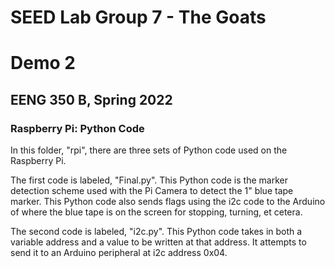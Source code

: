 # SEED Lab Group 7 - The Goats

# Demo 2

## EENG 350 B, Spring 2022

### Raspberry Pi: Python Code

In this folder, "rpi", there are three sets of Python code used on the Raspberry Pi.

The first code is labeled, "Final.py". This Python code is the marker detection scheme used with the Pi Camera to detect the 1" blue tape marker.
This Python code also sends flags using the i2c code to the Arduino of where the blue tape is on the screen for stopping, turning, et cetera. 

The second code is labeled, "i2c.py". This Python code takes in both a variable address and a value to be written at that address.
It attempts to send it to an Arduino peripheral at i2c address 0x04.
